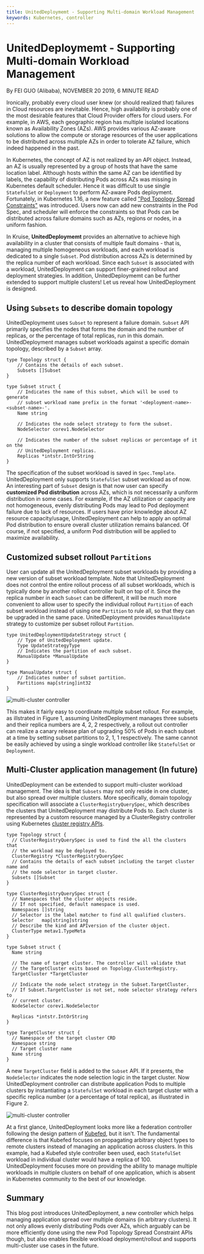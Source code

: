 ```yaml
---
title: UnitedDeploymemt - Supporting Multi-domain Workload Management
keywords: Kubernetes, controller
---
```


# UnitedDeploymemt - Supporting Multi-domain Workload Management
By FEI GUO (Alibaba), NOVEMBER 20 2019, 6 MINUTE READ

Ironically, probably every cloud user knew (or should realized that) failures in Cloud resources
are inevitable. Hence, high availability is probably one of the most desirable features that
Cloud Provider offers for cloud users. For example, in AWS, each geographic region has 
multiple isolated locations known as Availability Zones (AZs). 
AWS provides various AZ-aware solutions to allow the compute or storage resources of the user
applications to be distributed across multiple AZs in order to tolerate AZ failure, which indeed
happened in the past. 

In Kubernetes, the concept of AZ is not realized by an API object. Instead,
an AZ is usually represented by a group of hosts that have the same location label.
Although hosts within the same AZ can be identified by labels, the capability of distributing Pods across
AZs was missing in Kubernetes default scheduler. Hence it was difficult to use single 
`StatefulSet` or `Deployment` to perform  AZ-aware Pods deployment. Fortunately, 
in Kubernetes 1.16, a new feature called ["Pod Topology Spread Constraints"](https://kubernetes.io/docs/concepts/workloads/pods/pod-topology-spread-constraints/)
was introduced. Users now can add new constraints in the Pod Spec, and scheduler
will enforce the constraints so that Pods can be distributed across failure 
domains such as AZs, regions or nodes, in a uniform fashion.

In Kruise, **UnitedDeploymemt** provides an alternative to achieve high availability in
a cluster that consists of multiple fault domains - that is, managing multiple homogeneous 
workloads, and each workload is dedicated to a single `Subset`. Pod distribution across AZs is
determined by the replica number of each workload.
Since each `Subset` is associated with a workload, UnitedDeployment can support
finer-grained rollout and deployment strategies. 
In addition, UnitedDeploymemt can be further extended to support
multiple clusters! Let us reveal how UnitedDeployment is designed.


## Using `Subsets` to describe domain topology

UnitedDeploymemt uses `Subset` to represent a failure domain. `Subset` API
primarily specifies the nodes that forms the domain and the number of replicas, or
the percentage of total replicas, run in this domain. UnitedDeployment manages
subset workloads against a specific domain topology, described by a `Subset` array.

```
type Topology struct {
	// Contains the details of each subset.
	Subsets []Subset
}

type Subset struct {
	// Indicates the name of this subset, which will be used to generate
	// subset workload name prefix in the format '<deployment-name>-<subset-name>-'.
	Name string

	// Indicates the node select strategy to form the subset.
	NodeSelector corev1.NodeSelector

	// Indicates the number of the subset replicas or percentage of it on the
	// UnitedDeployment replicas.
	Replicas *intstr.IntOrString
}
```

The specification of the subset workload is saved in `Spec.Template`. UnitedDeployment
only supports `StatefulSet` subset workload as of now. An interesting part of `Subset`
design is that now user can specify **customized Pod distribution** across AZs, which is not
necessarily a uniform distribution in some cases. For example, if the AZ
utilization or capacity are not homogeneous, evenly distributing Pods may lead to Pod deployment
failure due to lack of resources. If users have prior knowledge about AZ resource capacity/usage,
UnitedDeployment can help to apply an optimal Pod distribution to ensure overall
cluster utilization remains balanced. Of course, if not specified, a uniform Pod distribution
will be applied to maximize availability.

## Customized subset rollout `Partitions`

User can update all the UnitedDeployment subset workloads by providing a
new version of subset workload template.
Note that UnitedDeployment does not control
the entire rollout process of all subset workloads, which is typically done by another rollout
controller built on top of it. Since the replica number in each `Subset` can be different,
it will be much more convenient to allow user to specify the individual rollout `Partition` of each
subset workload instead of using one `Partition` to rule all, so that they can be upgraded in the same pace.
UnitedDeployment provides `ManualUpdate` strategy to customize per subset rollout `Partition`.

```
type UnitedDeploymentUpdateStrategy struct {
	// Type of UnitedDeployment update.
	Type UpdateStrategyType
	// Indicates the partition of each subset.
	ManualUpdate *ManualUpdate
}

type ManualUpdate struct {
	// Indicates number of subset partition.
	Partitions map[string]int32
}
```

![multi-cluster controller](/img/uniteddeployment-1.png)

This makes it fairly easy to coordinate multiple subset rollout. For example,
as illstrated in Figure 1, assuming UnitedDeployment manages three subsets and
their replica numbers are 4, 2, 2 respectively, a rollout out 
controller can realize a canary release plan of upgrading 50% of Pods in each
subset at a time by setting subset partitions to 2, 1, 1 respectively. 
The same cannot be easily achieved by using a single workload controller like `StatefulSet`
or `Deployment`.

## Multi-Cluster application management (In future)

UnitedDeployment can be extended to support multi-cluster workload
management. The idea is that `Subsets` may not only
reside in one cluster, but also spread over multiple clusters. 
More specifically, domain topology specification will associate
a `ClusterRegistryQuerySpec`, which describes the clusters that UnitedDeployment
may distribute Pods to. Each cluster is represented by a custom resource managed by a
ClusterRegistry controller using Kubernetes [cluster registry APIs](https://github.com/kubernetes/cluster-registry).

```
type Topology struct {
  // ClusterRegistryQuerySpec is used to find the all the clusters that
  // the workload may be deployed to. 
  ClusterRegistry *ClusterRegistryQuerySpec
  // Contains the details of each subset including the target cluster name and
  // the node selector in target cluster.
  Subsets []Subset
}

type ClusterRegistryQuerySpec struct {
  // Namespaces that the cluster objects reside.
  // If not specified, default namespace is used.
  Namespaces []string
  // Selector is the label matcher to find all qualified clusters.
  Selector   map[string]string
  // Describe the kind and APIversion of the cluster object.
  ClusterType metav1.TypeMeta
}

type Subset struct {
  Name string

  // The name of target cluster. The controller will validate that
  // the TargetCluster exits based on Topology.ClusterRegistry.
  TargetCluster *TargetCluster

  // Indicate the node select strategy in the Subset.TargetCluster.
  // If Subset.TargetCluster is not set, node selector strategy refers to
  // current cluster.
  NodeSelector corev1.NodeSelector

  Replicas *intstr.IntOrString 
}

type TargetCluster struct {
  // Namespace of the target cluster CRD
  Namespace string
  // Target cluster name
  Name string
}
```

A new `TargetCluster` field is added to the `Subset` API. If it presents, the
`NodeSelector` indicates the node selection logic in the target cluster. Now
UnitedDeployment controller can distribute application Pods to multiple clusters by
instantiating a `StatefulSet` workload in each target cluster with a specific
replica number (or a percentage of total replica), as illustrated in Figure 2.

![multi-cluster	controller](/img/uniteddeployment-2.png)

At a first glance, UnitedDeployment looks more like a federation
controller following the design pattern of [Kubefed](https://github.com/kubernetes-sigs/kubefed),
but it isn't. The fundamental difference is that Kubefed focuses on propagating arbitrary
object types to remote clusters instead of managing an application across clusters. 
In this example, had a Kubefed style controller been used, each `StatefulSet` workload in
individual cluster would have a replica of 100. UnitedDeployment focuses more on
providing the ability to manage multiple workloads in multiple clusters on behalf
of one application, which is absent in Kubernetes community to the best of our
knowledge.

## Summary

This blog post introduces UnitedDeployment, a new controller which helps managing 
application spread over multiple domains (in arbitrary clusters). 
It not only allows evenly distributing Pods over AZs, 
which arguably can be more efficiently done using the new Pod Topology Spread
Constraint APIs though, but also enables flexible workload deployment/rollout and
supports multi-cluster use cases in the future.





